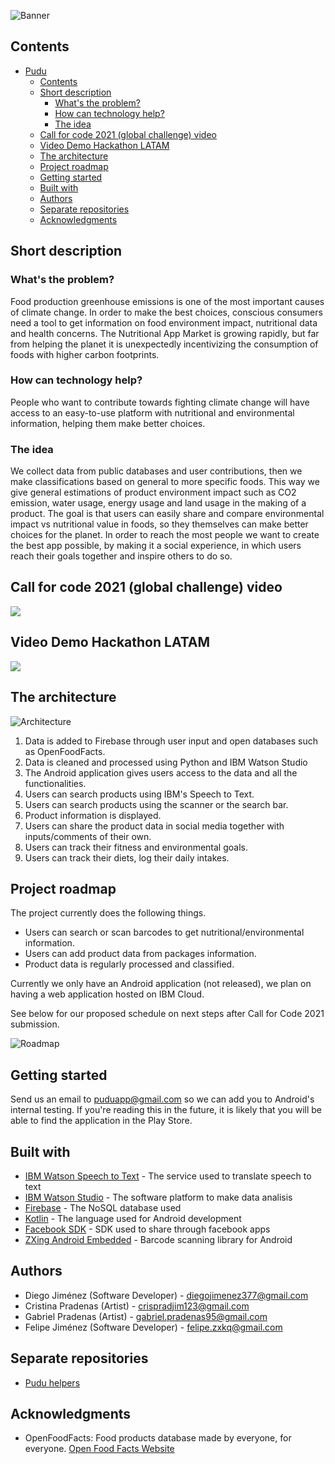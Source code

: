![Banner](https://i.imgur.com/KDT9aot.png)


## Contents

- [Pudu](#pudu)
  - [Contents](#contents)
  - [Short description](#short-description)
    - [What's the problem?](#whats-the-problem)
    - [How can technology help?](#how-can-technology-help)
    - [The idea](#the-idea)
  - [Call for code 2021 (global challenge) video](#call-for-code-2021-(global-challenge)-video)
  - [Video Demo Hackathon LATAM](#video-demo-hackathon-latam)
  - [The architecture](#the-architecture)
  - [Project roadmap](#project-roadmap)
  - [Getting started](#getting-started)
  - [Built with](#built-with)
  - [Authors](#authors)
  - [Separate repositories](#separate-repositories)
  - [Acknowledgments](#acknowledgments)

## Short description

### What's the problem?

Food production greenhouse emissions is one of the most important causes of climate change. In order to make the best choices, conscious consumers need a tool to get information on food environment impact, nutritional data and health concerns. The Nutritional App Market is growing rapidly, but far from helping the planet it is unexpectedly incentivizing the consumption of foods with higher carbon footprints.


### How can technology help?

People who want to contribute towards fighting climate change will have access to an easy-to-use platform with nutritional and environmental information, helping them make better choices.

### The idea

We collect data from public databases and user contributions, then we make classifications based on general to more specific foods. This way we give general estimations 
of product environment impact such as CO2 emission, water usage, energy usage and land usage in the making of a product. The goal is that users can easily share and compare
environmental impact vs nutritional value in foods, so they themselves can make better choices for the planet. In order to reach the most people we want to create the best app possible, by making it a social experience, in which users reach their goals together and inspire others to do so.

## Call for code 2021 (global challenge) video

[![](https://i.imgur.com/k5TpZ3X.jpg)](https://www.youtube.com/watch?v=9ddosvqGiPU)

## Video Demo Hackathon LATAM

[![](https://i.imgur.com/A2kQve9.jpg)](https://www.youtube.com/watch?v=_8TJStQ3gyc)


## The architecture

![Architecture](https://i.imgur.com/FTcJNp1.png)

1. Data is added to Firebase through user input and open databases such as OpenFoodFacts.
2. Data is cleaned and processed using Python and IBM Watson Studio
3. The Android application gives users access to the data and all the functionalities.
4. Users can search products using IBM's Speech to Text.
5. Users can search products using the scanner or the search bar.
6. Product information is displayed.
7. Users can share the product data in social media together with inputs/comments of their own.
8. Users can track their fitness and environmental goals.
9. Users can track their diets, log their daily intakes.

## Project roadmap

The project currently does the following things.

- Users can search or scan barcodes to get nutritional/environmental information.
- Users can add product data from packages information.
- Product data is regularly processed and classified.

Currently we only have an Android application (not released), we plan on having a web application hosted on IBM Cloud.

See below for our proposed schedule on next steps after Call for Code 2021 submission.

![Roadmap](https://i.imgur.com/O9vcg2t.png)

## Getting started

Send us an email to puduapp@gmail.com so we can add you to Android's internal testing. If you're reading this in the future, it is likely that you will be able to find the application in the Play Store.


## Built with

- [IBM Watson Speech to Text](https://www.ibm.com/cloud/watson-speech-to-text) - The service used to translate speech to text
- [IBM Watson Studio](https://www.ibm.com/cloud/watson-studio) - The software platform to make data analisis
- [Firebase](https://firebase.google.com) - The NoSQL database used
- [Kotlin](https://kotlinlang.org) - The language used for Android development
- [Facebook SDK](https://www.ibm.com/cloud/watson-speech-to-text) - SDK used to share through facebook apps
- [ZXing Android Embedded](https://github.com/journeyapps/zxing-android-embedded) - Barcode scanning library for Android


## Authors

* Diego Jiménez (Software Developer) - diegojimenez377@gmail.com
* Cristina Pradenas (Artist) - crispradjim123@gmail.com
* Gabriel Pradenas (Artist) - gabriel.pradenas95@gmail.com
* Felipe Jiménez (Software Developer) - felipe.zxkq@gmail.com


## Separate repositories
* [Pudu helpers](https://github.com/felipezxkq/Pudu_helpers)


## Acknowledgments

* OpenFoodFacts: Food products database made by everyone, for everyone. [Open Food Facts Website](https://world.openfoodfacts.org)




